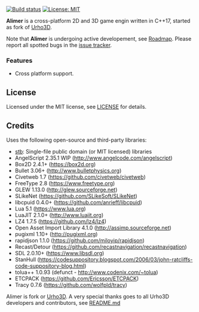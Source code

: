 [![Build status](https://github.com/amerkoleci/alimer_urho/workflows/Build/badge.svg)](https://github.com/amerkoleci/alimer_urho/actions)
[![License: MIT](https://img.shields.io/badge/License-MIT-green.svg)](https://github.com/amerkoleci/alimer/blob/main/LICENSE)

**Alimer** is a cross-platform 2D and 3D game engin written in C++17, started as fork of [Urho3D](http://urho3d.github.io/). 

Note that **Alimer** is undergoing active developement, see [Roadmap](https://github.com/amerkoleci/alimer_urho/projects/1). Please report all spotted bugs in the [issue tracker](https://github.com/amerkoleci/alimer/issues).

### Features
- Cross platform support.

## License
Licensed under the MIT license, see [LICENSE](https://github.com/amerkoleci/alimer_urho/blob/main/LICENSE) for details.

## Credits

Uses the following open-source and third-party libraries:

- [stb](https://github.com/nothings/stb): Single-file public domain (or MIT licensed) libraries
- AngelScript 2.35.1 WIP (http://www.angelcode.com/angelscript)
- Box2D 2.4.1+ (https://box2d.org)
- Bullet 3.06+ (http://www.bulletphysics.org)
- Civetweb 1.7 (https://github.com/civetweb/civetweb)
- FreeType 2.8 (https://www.freetype.org)
- GLEW 1.13.0 (http://glew.sourceforge.net)
- SLikeNet (https://github.com/SLikeSoft/SLikeNet)
- libcpuid 0.4.0+ (https://github.com/anrieff/libcpuid)
- Lua 5.1 (https://www.lua.org)
- LuaJIT 2.1.0+ (http://www.luajit.org)
- LZ4 1.7.5 (https://github.com/lz4/lz4)
- Open Asset Import Library 4.1.0 (http://assimp.sourceforge.net)
- pugixml 1.10+ (http://pugixml.org)
- rapidjson 1.1.0 (https://github.com/miloyip/rapidjson)
- Recast/Detour (https://github.com/recastnavigation/recastnavigation)
- SDL 2.0.10+ (https://www.libsdl.org)
- StanHull (https://codesuppository.blogspot.com/2006/03/john-ratcliffs-code-suppository-blog.html)
- tolua++ 1.0.93 (defunct - http://www.codenix.com/~tolua)
- ETCPACK (https://github.com/Ericsson/ETCPACK)
- Tracy 0.7.6 (https://github.com/wolfpld/tracy)

Alimer is fork or [Urho3D](https://github.com/urho3d/Urho3D). A very special thanks goes to all Urho3D developers and contributors, see [README.md](https://github.com/urho3d/Urho3D/blob/master/README.md)
